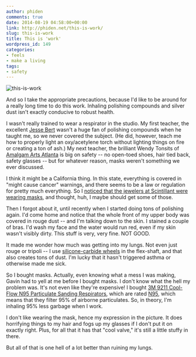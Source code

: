 ```yaml
---
author: phiden
comments: true
date: 2014-08-19 04:58:00+00:00
link: http://phiden.net/this-is-work/
slug: this-is-work
title: This is 'work'
wordpress_id: 149
categories:
- feels
- make a living
tags:
- safety
---
```


![this-is-work](http://phiden.net/wp-content/uploads/2014/08/this-is-work.jpg)

And so I take the appropriate precautions, because I'd like to be around for a really long time to do this work. Inhaling polishing compounds and silver dust isn't exactly conducive to robust health.

I wasn't really trained to wear a respirator in the studio. My first teacher, the excellent [Jesse Bert](http://jessebert.com/) wasn't a huge fan of polishing compounds when he taught me, so we never covered the subject. (He did, however, teach me how to properly light an oxy/acetylene torch without lighting things on fire or creating a ton of ash.) My next teacher, the brilliant Wendy Tonsits of [Amalgam Arts Atlanta](http://www.amalgamartsatlanta.com/) is big on safety -- no open-toed shoes, hair tied back, safety glasses -- but for whatever reason, masks weren't something we ever discussed.

I think it might be a California thing. In this state, everything is covered in "might cause cancer" warnings, and there seems to be a law or regulation for pretty much everything. So I [noticed that the jewelers at Scintillant were wearing masks](http://phiden.net/what-i-learned-this-week/), and thought, huh, I maybe should get some of those. 

Then I forgot about it, until recently when I started doing tons of polishing again. I'd come home and notice that the whole front of my upper body was covered in rouge dust -- and I'm talking down to the skin. I stained a couple of bras. I'd wash my face and the water would run red, even if my skin wasn't visibly dirty. This stuff is very, very fine. NOT GOOD.

It made me wonder how much was getting into my lungs. Not even just rouge or tripoli -- I use [silicone-carbide wheels](http://www.riogrande.com/Product/Dedeco-Silicone-Knife-Edge-Polishing-Wheel-Blue-Fine/332834?Pos=2) in the flex-shaft, and that also creates tons of dust. I'm lucky that it hasn't triggered asthma or otherwise made me sick. 

So I bought masks. Actually, even knowing what a mess I was making, Gavin had to yell at me before I bought masks. I don't know what the hell my problem was. It's not even like they're expensive! I bought [3M 9211 Cool-Flow N95 Particulate Sanding Respirators](http://www.amazon.com/gp/product/B000MPLVVA/ref=as_li_tl?ie=UTF8&camp=1789&creative=9325&creativeASIN=B000MPLVVA&linkCode=as2&tag=phiden-20&linkId=J4OD6D5P5UNBIECQ), which are rated [N95](http://en.wikipedia.org/wiki/N95), which means that they filter 95% of airborne particulates. So, in theory, I'm inhaling 95% less garbage when I work. 

I don't like wearing the mask, hence my expression in the picture. It does horrifying things to my hair and fogs up my glasses if I don't put it on exactly right. Plus, for all that it has that "cool valve," it's still a little stuffy in there. 

But all of that is one hell of a lot better than ruining my lungs. 
